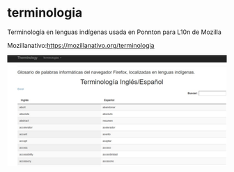 # terminologia
Terminología en lenguas indígenas usada en Ponnton para L10n de Mozilla

Mozillanativo:https://mozillanativo.org/terminologia


![](img/terminologia.jpg)
